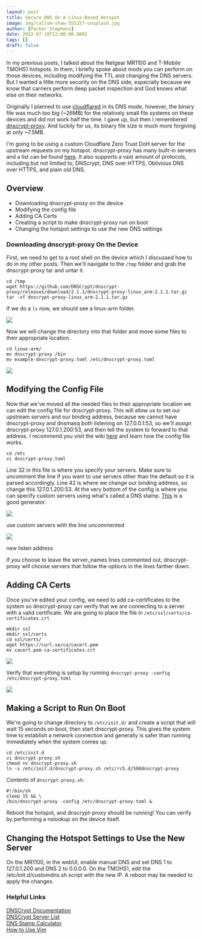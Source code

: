 ```yaml
---
layout: post
title: Secure DNS On A Linux-Based Hotspot
image: img/callum-shaw-555357-unsplash.jpg
author: [Parker Stephens]
date: 2022-07-10T12:00:00.000Z
tags: []
draft: false
---
```


In my previous posts, I talked about the Netgear MR1100 and T-Mobile TMOHS1 hotspots. In them, I briefly spoke about mods you can perform on those devices, including modifying the TTL and changing the DNS servers. But I wanted a little more security on the DNS side, especially because we know that carriers perform deep packet inspection and God knows what else on their networks.

Originally I planned to use  [cloudflared](https://github.com/Cloudflare/cloudflared)  in its DNS mode, however, the binary file was much too big (~26MB) for the relatively small file systems on these devices and did not work half the time. I gave up, but then I remembered  [dnscrypt-proxy](https://github.com/DNSCrypt/dnscrypt-proxy). And luckily for us, its binary file size is much more forgiving at only ~7.5MB.

I'm going to be using a custom Cloudflare Zero Trust DoH server for the upstream requests on my hotspot. dnscrypt-proxy has many built-in servers and a list can be found  [here](https://dnscrypt.info/public-servers/). It also supports a vast amount of protocols, including but not limited to, DNScrypt, DNS over HTTPS, Oblivious DNS over HTTPS, and plain old DNS.

## Overview

-   Downloading dnscrypt-proxy on the device
-   Modifying the config file
-   Adding CA Certs
-   Creating a script to make dnscrypt-proxy run on boot
-   Changing the hotspot settings to use the new DNS settings

### Downloading dnscrypt-proxy On the Device

First, we need to get to a root shell on the device which I discussed how to do in my other posts. Then we'll navigate to the  `/tmp`  folder and grab the dnscrypt-proxy tar and untar it.

```text
cd /tmp
wget https://github.com/DNSCrypt/dnscrypt-proxy/releases/download/2.1.1/dnscrypt-proxy-linux_arm-2.1.1.tar.gz
tar -xf dnscrypt-proxy-linux_arm-2.1.1.tar.gz

```

If we do a  `ls`  now, we should see a linux-arm folder.

![](https://ghost.parkercs.tech/content/images/2022/07/image.png)

Now we will change the directory into that folder and move some files to their appropriate location.

```text
cd linux-arm/
mv dnscrypt-proxy /bin
mv example-dnscrypt-proxy.toml /etc/dnscrypt-proxy.toml

```

![](https://ghost.parkercs.tech/content/images/2022/07/image-1.png)

## Modifying the Config File

Now that we've moved all the needed files to their appropriate location we can edit the config file for dnscrypt-proxy. This will allow us to set our upstream servers and our binding address, because we cannot have dnscrypt-proxy and dnsmasq both listening on 127.0.0.1:53, so we'll assign dnscrypt-proxy 127.0.1.200:53, and then tell the system to forward to that address. I recommend you visit the wiki  [here](https://github.com/DNSCrypt/dnscrypt-proxy/wiki/Configuration)  and learn how the config file works.

```text
cd /etc
vi dnscrypt-proxy.toml

```

Line 32 in this file is where you specify your servers. Make sure to uncomment the line if you want to use servers other than the default so it is parsed accordingly. Line 42 is where we change our binding address, so change this 127.0.1.200:53. At the very bottom of the config is where you can specify custom servers using what's called a DNS stamp.  [This](https://dnscrypt.info/stamps/)  is a good generator.

![](https://ghost.parkercs.tech/content/images/2022/07/image-2.png)

use custom servers with the line uncommented

![](https://ghost.parkercs.tech/content/images/2022/07/image-3.png)

new listen address

If you choose to leave the server_names lines commented out, dnscrypt-proxy will choose servers that follow the options in the lines farther down.

## Adding CA Certs

Once you've edited your config, we need to add ca-certificates to the system so dnscrypt-proxy can verify that we are connecting to a server with a valid certificate. We are going to place the file in  `/etc/ssl/certs/ca-certificates.crt`

```text
mkdir ssl
mkdir ssl/certs
cd ssl/certs/
wget https://curl.se/ca/cacert.pem
mv cacert.pem ca-certificates.crt

```

![](https://ghost.parkercs.tech/content/images/2022/07/image-4.png)

Verify that everything is setup by running  `dnscrypt-proxy -config /etc/dnscrypt-proxy.toml`

![](https://ghost.parkercs.tech/content/images/2022/07/image-5.png)

## Making a Script to Run On Boot

We're going to change directory to  `/etc/init.d/`  and create a script that will wait 15 seconds on boot, then start dnscrypt-proxy. This gives the system time to establish a network connection and generally is safer than running immediately when the system comes up.

```text
cd /etc/init.d
vi dnscrypt-proxy.sh
chmod +x dnscrypt-proxy.sh
ln -s /etc/init.d/dnscrypt-proxy.sh /etc/rc5.d/S98dnscrypt-proxy

```

Contents of  `dnscrypt-proxy.sh`:

```text
#!/bin/sh
sleep 15 && \
/bin/dnscrypt-proxy -config /etc/dnscrypt-proxy.toml &

```

Reboot the hotspot, and dnscrypt-proxy should be running! You can verify by performing a nslookup on the device itself.

## Changing the Hotspot Settings to Use the New Server

On the MR1100, in the webUI, enable manual DNS and set DNS 1 to 127.0.1.200 and DNS 2 to 0.0.0.0. On the TMOHS1, edit the /etc/init.d/customdns.sh script with the new IP. A reboot may be needed to apply the changes.

### Helpful Links

[DNSCrypt Documentation](https://github.com/DNSCrypt/dnscrypt-proxy/wiki)  
[DNSCrypt Server List](https://dnscrypt.info/public-servers)  
[DNS Stamp Calculator](https://dnscrypt.info/stamps)  
[How to Use Vim](https://www.redhat.com/sysadmin/introduction-vi-editor)